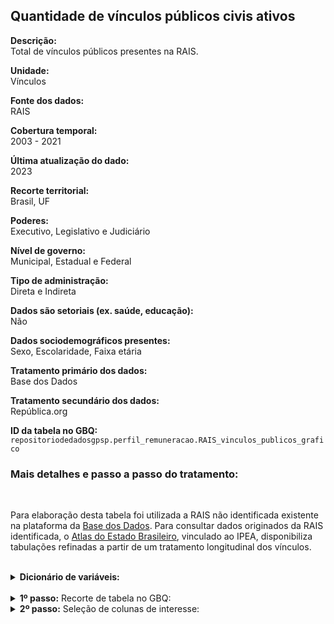 
## Quantidade de vínculos públicos civis ativos


<b> Descrição: </b>
<br>
Total de vínculos públicos presentes na RAIS. 

<b>Unidade: </b>
<br>
Vínculos

<b>Fonte dos dados: </b>
<br>
RAIS  

<b>Cobertura temporal: </b>
<br>
2003 - 2021

<b>Última atualização do dado: </b>
<br>
2023

<b>Recorte territorial: </b>
<br>
Brasil, UF

<b>Poderes: </b>
<br>
Executivo, Legislativo e Judiciário

<b> Nível de governo: </b>
<br>
Municipal, Estadual e Federal

<b> Tipo de administração: </b>
<br>
Direta e Indireta

<b>Dados são setoriais (ex. saúde, educação):</b>
<br>
Não

<b>Dados sociodemográficos presentes: </b>
<br>
Sexo, Escolaridade, Faixa etária

<b>Tratamento primário dos dados: </b>
<br>
Base dos Dados

<b>Tratamento secundário dos dados:</b>
<br>
República.org 

<b>ID da tabela no GBQ:</b>
<br>
`repositoriodedadosgpsp.perfil_remuneracao.RAIS_vinculos_publicos_grafico`


### Mais detalhes e passo a passo do tratamento: 

<br>

Para elaboração desta tabela foi utilizada a RAIS não identificada existente na plataforma da [Base dos Dados](https://basedosdados.org/dataset/3e7c4d58-96ba-448e-b053-d385a829ef00?table=c3a5121e-f00d-41ff-b46f-bd26be8d4af3). Para consultar dados originados da RAIS identificada, o [Atlas do Estado Brasileiro](https://www.ipea.gov.br/atlasestado/), vinculado ao IPEA, disponibiliza tabulações refinadas a partir de um tratamento longitudinal dos vínculos. 

<br>


<details>
  <summary><b> Dicionário de variáveis:</b></summary>

| Variável | Tipo | Descrição | Categorias | 
| --- | --- | --- | --- |
| `ano` | Inteiro | Ano de referência da observação| | 
| `sexo` | String | Gênero autodeclarado ou não| Feminino; Masculino | 
| `poderes` | String | Poder abrangente ao nível de esfera referente a observação| Executivo; Legislativo; Judiciário; Outros | 
| `grau_intrucao` | String | Ano de referência da observação| Até Fundamental; Até Ensino Médio; Até Ensino Superior Completo; Até Pós Graduação  | 
| `esfera` | String | Nível da esfera do governo referente da observação| Federal; Estadual; Municipal; Outros | 
| `sigla_uf` | String | Sigla da Unidade da Federação referente aquela observação.| *Ver opções em [nota técnica de siglas](https://republica-em-dados.orioro.design/metodologia)* | 
| `tipo_vinculo` | String | Regime jurídico da observação| Estatutário; CLT; Estatuário não efetivo; Diretor; Temporário; Aprendiz contratado; Avulso; CLT/Rural; ontratado/prazo determinado; Contratado/tempo determinado | 
| `quantidade_vinculos` | Inteiro | Número total de vinculos observados| | 



</details>
<br>

<details>
  <summary><b> 1º passo:</b> Recorte de tabela no GBQ: </summary>

<br>

 Consulta ao GBQ da Base dos Dados:

<br>

``` sql

 SELECT 

  ano, 
  sigla_uf,

  CASE 
    WHEN natureza_juridica IN ('1015','1023', '1031') THEN 'Executivo'
    WHEN natureza_juridica IN ('1040','1058', '1066') THEN 'Legislativo'
    WHEN natureza_juridica IN ('1074','1082') THEN 'Judiciário'
    ELSE 'Outros' 
  END AS poderes,

  
  CASE 
    WHEN natureza_juridica IN ('1015','1040', '1074', '1104','1139', '1163', '1252', '1287', '1317', '1341') THEN 'Federal'
    WHEN natureza_juridica IN ('1023','1058', '1082', '1112', '1147', '1171', '1236','1260',  '1295', '1325') THEN 'Estadual'
    WHEN natureza_juridica IN ('1031','1066', '1120', '1155', '1180', '1244', '1279', '1309', '1333') THEN 'Municipal'
    ELSE 'Outros' 
  END AS esfera,

  CASE 
    WHEN natureza_juridica IN ( '1015','1040','1074','1023','1058','1082','1031','1066','1317','1325','1333') THEN 'Adm Direta'
    WHEN natureza_juridica IN ('1104','1139','1163','1252','1112','1147','1171','1236','1260','1120','1155','1180','1244','1279','1287','1295','1309') THEN 'Indireta'
    WHEN natureza_juridica IN ('2013', '2038') THEN 'Empresa Pública'
    ELSE 'Outros' 
  END AS tipologia,

  CASE 
    WHEN sexo = '1' THEN 'Masculino'
    WHEN sexo = '2' THEN 'Feminino'
    ELSE 'Não identificado'
  END AS sexo,

  CASE 
    WHEN raca_cor = '1' THEN 'Indígena'
    WHEN raca_cor = '2' THEN 'Branca'
    WHEN raca_cor = '4' THEN 'Preta'
    WHEN raca_cor = '6' THEN 'Amarela'
    WHEN raca_cor = '8' THEN 'Não Identificado'
    ELSE 'Ignorado' 
  END AS raca,

  CASE 

    WHEN ano >= 2006 THEN (CASE 

      WHEN grau_instrucao_apos_2005 = '1' THEN 'Analfabeto'
      WHEN grau_instrucao_apos_2005 = '2' THEN  'Até 5.a inc'
      WHEN grau_instrucao_apos_2005 = '3' THEN  '5.a completo '
      WHEN grau_instrucao_apos_2005 = '4' THEN  '6.a ao 9.a fund'
      WHEN grau_instrucao_apos_2005 = '5' THEN  'Fund completo'
      WHEN grau_instrucao_apos_2005 = '6' THEN  'Médio incompleto'
      WHEN grau_instrucao_apos_2005 = '7' THEN  'Médio completo'
      WHEN grau_instrucao_apos_2005 = '8' THEN  'Sup. incompleto'
      WHEN grau_instrucao_apos_2005 = '9' THEN  'Sup. completo'
      WHEN grau_instrucao_apos_2005 = '10' THEN  'Mestrado'
      WHEN grau_instrucao_apos_2005 = '11' THEN  'Doutorado'
      ELSE 'Ignorado'

    END )



    WHEN ano < 2006 THEN ( CASE 

    WHEN grau_instrucao_1985_2005 = '1' THEN 'Analfabeto'
    WHEN grau_instrucao_1985_2005 = '2' THEN  'Até 5.a inc'
    WHEN grau_instrucao_1985_2005 = '3' THEN  '5.a completo '
    WHEN grau_instrucao_1985_2005 = '4' THEN  '6.a ao 9.a fund'
    WHEN grau_instrucao_1985_2005 = '5' THEN  'Fund completo'
    WHEN grau_instrucao_1985_2005 = '6' THEN  'Médio incompleto'
    WHEN grau_instrucao_1985_2005 = '7' THEN  'Médio completo'
    WHEN grau_instrucao_1985_2005 = '8' THEN  'Sup. incompleto'
    WHEN grau_instrucao_1985_2005 = '9' THEN  'Sup. completo'
    WHEN grau_instrucao_1985_2005 = '10' THEN  'Mestrado'
    WHEN grau_instrucao_1985_2005 = '11' THEN  'Doutorado'
    ELSE 'Ignorado'

  END)

  END AS grau_instrucao,

  CASE
    WHEN faixa_etaria = '1'  THEN '10 a 14 anos'
    WHEN faixa_etaria = '2'  THEN '15 a 17 anos'
    WHEN faixa_etaria = '3'  THEN '18 a 24 anos'
    WHEN faixa_etaria = '4'  THEN '25 a 29 anos'
    WHEN faixa_etaria = '5'  THEN '30 a 39 anos'
    WHEN faixa_etaria = '6'  THEN '40 a 49 anos'
    WHEN faixa_etaria = '7'  THEN '50 a 64 anos'
    WHEN faixa_etaria = '8'  THEN '65 anos ou mais'
  END AS faixa_etaria,

  CASE
    WHEN indicador_portador_deficiencia = 0  THEN 'Não'
    WHEN indicador_portador_deficiencia = 1  THEN 'Sim'
    ELSE "Ignorado"
  END AS  indicador_portador_deficiencia,


  AVG(tempo_emprego) AS media_tempo_emprego,


  CASE
    WHEN quantidade_horas_contratadas >= 40   THEN '40 horas ou mais'
    WHEN quantidade_horas_contratadas = 30  THEN '30 horas'
    WHEN quantidade_horas_contratadas = 20 THEN '20 horas'
    ELSE "Ignorado"
  END AS  carga_horaria,


CASE 
    WHEN tipo_vinculo = '10' THEN 'CLT'
    WHEN tipo_vinculo = '15' THEN 'CLT'
    WHEN tipo_vinculo = '20' THEN 'CLT/Rural'
    WHEN tipo_vinculo = '25' THEN 'CLT/Rural'
    WHEN tipo_vinculo = '30' THEN 'Estatutário'
    WHEN tipo_vinculo = '31' THEN 'Estatutário'
    WHEN tipo_vinculo = '35' THEN 'Estatutário não efetivo'
    WHEN tipo_vinculo = '40' THEN 'Avulso'
    WHEN tipo_vinculo = '50' THEN 'Temporário'
    WHEN tipo_vinculo = '55' THEN 'Aprendiz contratado'
    WHEN tipo_vinculo = '60' THEN 'CLT'
    WHEN tipo_vinculo = '65' THEN 'CLT'
    WHEN tipo_vinculo = '70' THEN 'CLT'
    WHEN tipo_vinculo = '75' THEN 'CLT'
    WHEN tipo_vinculo = '80' THEN 'Diretor'
    WHEN tipo_vinculo = '90' THEN 'Contratado/prazo determinado'
    WHEN tipo_vinculo = '95' THEN 'Contratado/tempo determinado'
    WHEN tipo_vinculo = '96' THEN 'Contratado/tempo determinado'
    WHEN tipo_vinculo = '97' THEN 'Contratado/tempo determinado'
    ELSE 'Ignorado' 
  END AS tipo_vinculo,

  COUNT(*) AS quantidade_vinculos

FROM `basedosdados.br_me_rais.microdados_vinculos`
WHERE (natureza_juridica LIKE "1%" 
OR natureza_juridica IN ('2011', '2038'))
AND natureza_juridica != '1228'
AND cbo_2002 NOT LIKE "0%" 
AND vinculo_ativo_3112 = 1

GROUP BY 

  ano, 
  sigla_uf,
  poderes,
  esfera,
  tipologia, 
  sexo, 
  raca, 
  indicador_portador_deficiencia,
  faixa_etaria,
  grau_instrucao_apos_2005,
  grau_instrucao_1985_2005,
  grau_instrucao,
  tempo_emprego, 
  carga_horaria,
  tipo_vinculo

```
</details>

<details>
  <summary><b> 2º passo:</b> Seleção de colunas de interesse:</summary>


``` sql
SELECT ano, sexo, poderes, 

 CASE 
    WHEN grau_instrucao in ('Analfabeto','Até 5.a inc', '5.a completo ','6.a ao 9.a fund','Fund completo','Médio incompleto') THEN 'Até Fundamental '
    WHEN grau_instrucao in ('Médio completo','Sup. incompleto') THEN 'Até Ensino Médio'
    WHEN grau_instrucao in ('Sup. completo') THEN 'Até Ensino Superior Completo'
    WHEN grau_instrucao in ('Mestrado','Doutorado') THEN 'Até Pós Graduação'
    ELSE 'Ignorado' 

  END AS grau_instrucao,

esfera, 

Case 
  WHEN faixa_etaria in ('18 a 24 anos','25 a 29 anos') then 'Entre 18 e 29 anos'
  WHEN faixa_etaria in ('30 a 39 anos','40 a 49 anos') then 'Entre 30 e 49 anos'
  WHEN faixa_etaria in ('50 a 64 anos') then 'Entre 50 e 65 anos'
  WHEN faixa_etaria in ('65 anos ou mais') then 'Acima de 65 anos'
  ELSE 'Ignorado' end as faixa_etaria, sigla_uf,carga_horaria,tipo_vinculo, sum(quantidade_vinculos) as quantidade_vinculos

FROM `repositoriodedadosgpsp.Datalake.Republica_vinculos_publicos` 

group by  ano, sexo,poderes, grau_instrucao,esfera,faixa_etaria, sigla_uf,carga_horaria,tipo_vinculo

```


